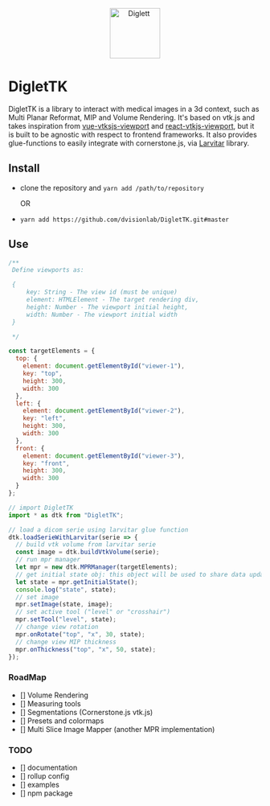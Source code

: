 <p align="center">
  <img src="https://assets.pokemon.com/assets/cms2/img/pokedex/full/050.png" width="100" title="Diglett" alt="Diglett">
</p>

# DigletTK

DigletTK is a library to interact with medical images in a 3d context, such as Multi Planar Reformat, MIP and Volume Rendering. It's based on vtk.js and takes inspiration from [vue-vtksjs-viewport](https://github.com/mix3d/vue-vtkjs-viewport) and [react-vtkjs-viewport](https://github.com/OHIF/react-vtkjs-viewport), but it is built to be agnostic with respect to frontend frameworks.
It also provides glue-functions to easily integrate with cornerstone.js, via [Larvitar](https://github.com/dvisionlab/Larvitar) library.

## Install

- clone the repository and `yarn add /path/to/repository`

  OR

- `yarn add https://github.com/dvisionlab/DigletTK.git#master`

## Use

```javascript
/** 
 Define viewports as:

 {
     key: String - The view id (must be unique)
     element: HTMLElement - The target rendering div,
     height: Number - The viewport initial height,
     width: Number - The viewport initial width
 }

 */

const targetElements = {
  top: {
    element: document.getElementById("viewer-1"),
    key: "top",
    height: 300,
    width: 300
  },
  left: {
    element: document.getElementById("viewer-2"),
    key: "left",
    height: 300,
    width: 300
  },
  front: {
    element: document.getElementById("viewer-3"),
    key: "front",
    height: 300,
    width: 300
  }
};

// import DigletTK
import * as dtk from "DigletTK";

// load a dicom serie using larvitar glue function
dtk.loadSerieWithLarvitar(serie => {
  // build vtk volume from larvitar serie
  const image = dtk.buildVtkVolume(serie);
  // run mpr manager
  let mpr = new dtk.MPRManager(targetElements);
  // get initial state obj: this object will be used to share data updates
  let state = mpr.getInitialState();
  console.log("state", state);
  // set image
  mpr.setImage(state, image);
  // set active tool ("level" or "crosshair")
  mpr.setTool("level", state);
  // change view rotation
  mpr.onRotate("top", "x", 30, state);
  // change view MIP thickness
  mpr.onThickness("top", "x", 50, state);
});
```

### RoadMap

- [] Volume Rendering
- [] Measuring tools
- [] Segmentations (Cornerstone.js <data> vtk.js)
- [] Presets and colormaps
- [] Multi Slice Image Mapper (another MPR implementation)

### TODO

- [] documentation
- [] rollup config
- [] examples
- [] npm package
